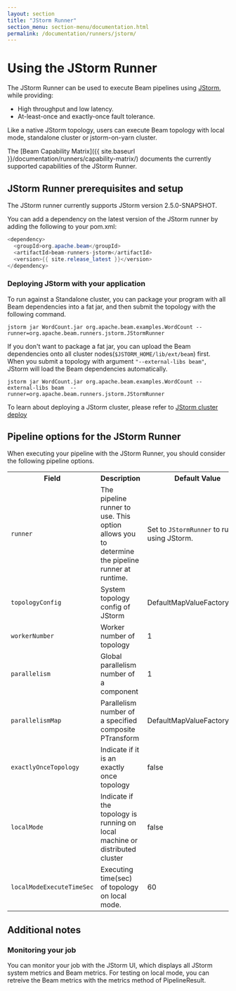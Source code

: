 ```yaml
---
layout: section
title: "JStorm Runner"
section_menu: section-menu/documentation.html
permalink: /documentation/runners/jstorm/
---
```

# Using the JStorm Runner

The JStorm Runner can be used to execute Beam pipelines using [JStorm](http://jstorm.io/), while providing:

* High throughput and low latency.
* At-least-once and exactly-once fault tolerance.

Like a native JStorm topology, users can execute Beam topology with local mode, standalone cluster or jstorm-on-yarn cluster.

The [Beam Capability Matrix]({{ site.baseurl }}/documentation/runners/capability-matrix/) documents the currently supported capabilities of the JStorm Runner.

## JStorm Runner prerequisites and setup

The JStorm runner currently supports JStorm version 2.5.0-SNAPSHOT.

You can add a dependency on the latest version of the JStorm runner by adding the following to your pom.xml:
```java
<dependency>
  <groupId>org.apache.beam</groupId>
  <artifactId>beam-runners-jstorm</artifactId>
  <version>{{ site.release_latest }}</version>
</dependency>
```

### Deploying JStorm with your application

To run against a Standalone cluster, you can package your program with all Beam dependencies into a fat jar, and then submit the topology with the following command.
```
jstorm jar WordCount.jar org.apache.beam.examples.WordCount --runner=org.apache.beam.runners.jstorm.JStormRunner
```

If you don't want to package a fat jar, you can upload the Beam dependencies onto all cluster nodes(`$JSTORM_HOME/lib/ext/beam`) first.
When you submit a topology with argument `"--external-libs beam"`, JStorm will load the Beam dependencies automatically.
```
jstorm jar WordCount.jar org.apache.beam.examples.WordCount --external-libs beam  --runner=org.apache.beam.runners.jstorm.JStormRunner
```

To learn about deploying a JStorm cluster, please refer to [JStorm cluster deploy](http://jstorm.io/QuickStart/Deploy/index.html)

## Pipeline options for the JStorm Runner

When executing your pipeline with the JStorm Runner, you should consider the following pipeline options.

<table class="table table-bordered">
<tr>
  <th>Field</th>
  <th>Description</th>
  <th>Default Value</th>
</tr>
<tr>
  <td><code>runner</code></td>
  <td>The pipeline runner to use. This option allows you to determine the pipeline runner at runtime.</td>
  <td>Set to <code>JStormRunner</code> to run using JStorm.</td>
</tr>
<tr>
  <td><code>topologyConfig</code></td>
  <td>System topology config of JStorm</td>
  <td>DefaultMapValueFactory.class</td>
</tr>
<tr>
  <td><code>workerNumber</code></td>
  <td>Worker number of topology</td>
  <td>1</td>
</tr>
<tr>
  <td><code>parallelism</code></td>
  <td>Global parallelism number of a component</td>
  <td>1</td>
</tr>
<tr>
  <td><code>parallelismMap</code></td>
  <td>Parallelism number of a specified composite PTransform</td>
  <td>DefaultMapValueFactory.class</td>
</tr>
<tr>
  <td><code>exactlyOnceTopology</code></td>
  <td>Indicate if it is an exactly once topology</td>
  <td>false</td>
</tr>
<tr>
  <td><code>localMode</code></td>
  <td>Indicate if the topology is running on local machine or distributed cluster</td>
  <td>false</td>
</tr>
<tr>
  <td><code>localModeExecuteTimeSec</code></td>
  <td>Executing time(sec) of topology on local mode.</td>
  <td>60</td>
</tr>
</table>

## Additional notes

### Monitoring your job
You can monitor your job with the JStorm UI, which displays all JStorm system metrics and Beam metrics.
For testing on local mode, you can retreive the Beam metrics with the metrics method of PipelineResult.
